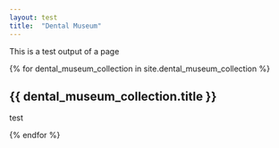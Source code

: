 ```yaml
---
layout: test
title:  "Dental Museum"
---
```


This is a test output of a page

{% for dental_museum_collection in site.dental_museum_collection %}
  <h2>{{ dental_museum_collection.title }}</h2>
  <p>test</p>
 {% endfor %}
